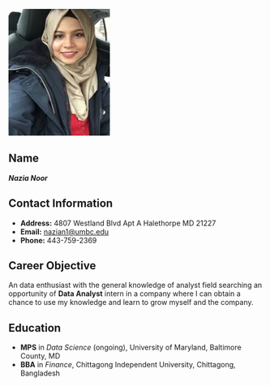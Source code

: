 ![](Picture.Nazia.jpg)

## Name

***Nazia Noor***

## Contact Information

- **Address:** 4807 Westland Blvd Apt A Halethorpe MD 21227
- **Email:** nazian1@umbc.edu
- **Phone:** 443-759-2369

## Career Objective
  An data enthusiast with the general knowledge of analyst field searching an opportunity of **Data Analyst** intern in a company where I can obtain a chance to use my knowledge and learn to grow myself and the company.

## Education
- **MPS** in *Data Science* (ongoing), University of Maryland, Baltimore County, MD
- **BBA** in *Finance*, Chittagong Independent University, Chittagong, Bangladesh



